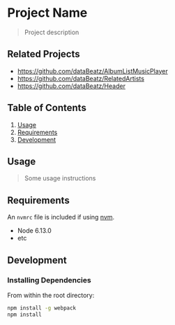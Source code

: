 # Project Name

> Project description

## Related Projects

  - https://github.com/dataBeatz/AlbumListMusicPlayer
  - https://github.com/dataBeatz/RelatedArtists
  - https://github.com/dataBeatz/Header

## Table of Contents

1. [Usage](#Usage)
1. [Requirements](#requirements)
1. [Development](#development)

## Usage

> Some usage instructions

## Requirements

An `nvmrc` file is included if using [nvm](https://github.com/creationix/nvm).

- Node 6.13.0
- etc

## Development

### Installing Dependencies

From within the root directory:

```sh
npm install -g webpack
npm install
```

